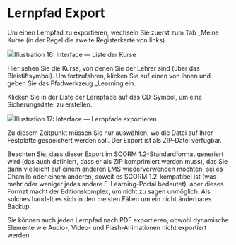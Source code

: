 
# Lernpfad Export

Um einen Lernpfad zu exportieren, wechseln Sie zuerst zum Tab _Meine Kurse \(in der Regel die zweite Registerkarte von links\).

![](../../../.gitbook/assets/parcourssauvegarde%20%283%29.png)Illustration 16: Interface — Liste der Kurse

Hier sehen Sie die Kurse, von denen Sie der Lehrer sind \(über das Bleistiftsymbol\). Um fortzufahren, klicken Sie auf einen von ihnen und geben Sie das Pfadwerkzeug _Learning ein.

Klicken Sie in der Liste der Lernpfade auf das CD-Symbol, um eine Sicherungsdatei zu erstellen.

![](../../../.gitbook/assets/graficos32%20%284%29.png)Illustration 17: Interface — Lernpfade exportieren

Zu diesem Zeitpunkt müssen Sie nur auswählen, wo die Datei auf Ihrer Festplatte gespeichert werden soll. Der Export ist als ZIP-Datei verfügbar.

Beachten Sie, dass dieser Export im SCORM 1.2-Standardformat generiert wird \(das auch definiert, dass er als ZIP komprimiert werden muss), das Sie dann vielleicht auf einem anderen LMS wiederverwenden möchten, sei es Chamilo oder einem anderen, soweit es SCORM 1.2-kompatibel ist (was mehr oder weniger jedes andere E-Learning-Portal bedeutet\), aber dieses Format macht der Editionskomplex, um nicht zu sagen unmöglich. Als solches handelt es sich in den meisten Fällen um ein nicht änderbares Backup.

Sie können auch jeden Lernpfad nach PDF exportieren, obwohl dynamische Elemente wie Audio-, Video- und Flash-Animationen nicht exportiert werden.